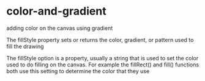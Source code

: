 # color-and-gradient

adding color on the canvas using gradient

The fillStyle property sets or returns the color, gradient, or pattern used to fill the drawing

The fillStyle option is a property, usually a string that is used to set the color used to do filling on the canvas. For example the fillRect() and fill() functions both use this setting to determine the color that they use
